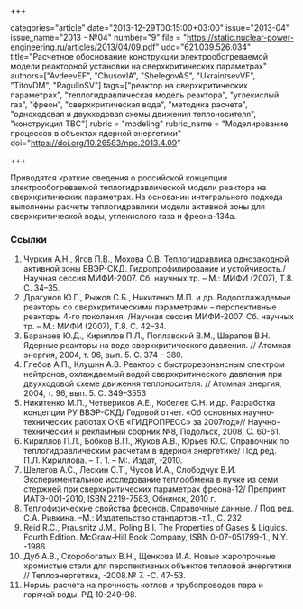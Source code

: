 +++

categories="article"
date="2013-12-29T00:15:00+03:00"
issue="2013-04"
issue_name="2013 - №04"
number="9"
file = "https://static.nuclear-power-engineering.ru/articles/2013/04/09.pdf"
udc="621.039.526.034"
title="Расчетное обоснование конструкции электрообогреваемой модели реакторной установки на сверхкритических параметрах"
authors=["AvdeevEF", "ChusovIA", "ShelegovAS", "UkraintsevVF", "TitovDM", "RagulinSV"]
tags=["реактор на сверхкритических параметрах", "теплогидравлическая модель реактора", "углекислый газ", "фреон", "сверхкритическая вода", "методика расчета", "одноходовая и двухходовая схемы движения теплоносителя", "конструкция ТВС"]
rubric = "modeling"
rubric_name = "Моделирование процессов в объектах ядерной энергетики"
doi="https://doi.org/10.26583/npe.2013.4.09"

+++

Приводятся краткие сведения о российской концепции электрообогреваемой теплогидравлической модели реактора на сверхкритических параметрах. На основании интегрального подхода выполнены расчеты теплогидравлики модели активной зоны для сверхкритической воды, углекислого газа и фреона-134а.

### Ссылки

1. Чуркин А.Н., Ягов П.В., Мохова О.В. Теплогидравлика однозаходной активной зоны ВВЭР-СКД. Гидропрофилирование и устойчивость./ Научная сессия МИФИ-2007. Сб. научных тр. – М.: МИФИ (2007), Т.8. С. 34–35.
2. Драгунов Ю.Г., Рыжов С.Б., Никитенко М.П. и др. Водоохлажадемые реакторы со сверхкритическими параметрами – перспективные реакторы 4-го поколения. /Научная сессия МИФИ-2007. Сб. научных тр. – М.: МИФИ (2007), Т.8. С. 42–34.
3. Баранаев Ю.Д., Кириллов П.Л., Поплавский В.М., Шарапов В.Н. Ядерные реакторы на воде сверхкритического давления. // Атомная энергия, 2004, т. 96, вып. 5. С. 374 – 380.
4. Глебов А.П., Клушин А.В. Реактор с быстрорезонансным спектром нейтронов, охлаждаемый водой сверхкритического давления при двухходовой схеме движения теплоносителя. // Атомная энергия, 2004, т. 96, вып. 5. С. 349–3553
5. Никитенко М.П., Четвериков А.Е., Кобелев С.Н. и др. Разработка концепции РУ ВВЭР-СКД/ Годовой отчет. «Об основных научно-технических работах ОКБ «ГИДРОПРЕСС» за 2007год»// Научно-технический и рекламный сборник №8, Подольск, 2008, С. 60-61.
6. Кириллов П.Л., Бобков В.П., Жуков А.В., Юрьев Ю.С. Справочник по теплогидравлическим расчетам в ядерной энергетике/ Под ред. П.Л. Кириллова. – Т. 1. – М:. Издат, -2010.
7. Шелегов А.С., Лескин С.Т., Чусов И.А., Слободчук В.И. Экспериментальное исследование теплообмена в пучке из семи стержней при сверхкритических параметрах фреона-12/ Препринт ИАТЭ-001-2010, ISBN 2219-7583, Обнинск, 2010 г.
8. Теплофизические свойства фреонов. Справочные данные. / Под ред. С.А. Ривкина. –М.: Издательство стандартов.-т.1., С. 232.
9. Reid R.C., Prausnitz J.M., Poling B.I. The Properties of Gases & Liquids. Fourth Edition. McGraw-Hill Book Company, ISBN 0-07-051799-1., N.Y. -1986.
10. Дуб А.В., Скоробогатых В.Н., Щенкова И.А. Новые жаропрочные хромистые стали для перспективных объектов тепловой энергетики // Теплоэнергетика, -2008.№ 7. -С. 47-53.
11. Нормы расчета на прочность котлов и трубопроводов пара и горячей воды. РД 10-249-98.